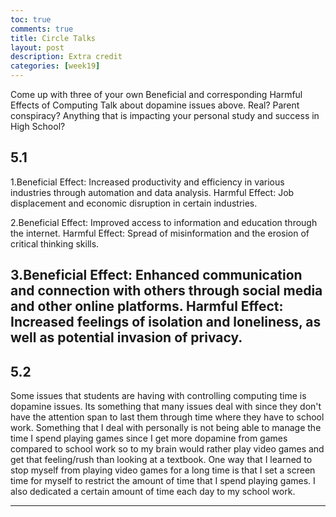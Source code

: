```yaml
---
toc: true
comments: true
title: Circle Talks
layout: post
description: Extra credit
categories: [week19]
---
```

Come up with three of your own Beneficial and corresponding Harmful Effects of Computing
Talk about dopamine issues above. Real? Parent conspiracy? Anything that is impacting your personal study and success in High School?
## 5.1
1.Beneficial Effect: Increased productivity and efficiency in various industries through automation and data analysis.
Harmful Effect: Job displacement and economic disruption in certain industries.

2.Beneficial Effect: Improved access to information and education through the internet.
Harmful Effect: Spread of misinformation and the erosion of critical thinking skills.

3.Beneficial Effect: Enhanced communication and connection with others through social media and other online platforms.
Harmful Effect: Increased feelings of isolation and loneliness, as well as potential invasion of privacy.
---

## 5.2

Some issues that students are having with controlling computing time is dopamine issues. Its something that many issues deal with since they don't have the attention span to last them through time where they have to school work. Something that I deal with personally is not being able to manage the time I spend playing games since I get more dopamine from games compared to school work so to my brain would rather play video games and get that feeling/rush than looking at a textbook. One way that I learned to stop myself from playing video games for a long time is that I set a screen time for myself to restrict the amount of time that I spend playing games. I also dedicated a certain amount of time each day to my school work.

---